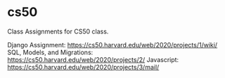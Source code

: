 # cs50

Class Assignments for CS50 class. 

Django Assignment:  https://cs50.harvard.edu/web/2020/projects/1/wiki/
SQL, Models, and Migrations:  https://cs50.harvard.edu/web/2020/projects/2/
Javascript: https://cs50.harvard.edu/web/2020/projects/3/mail/
